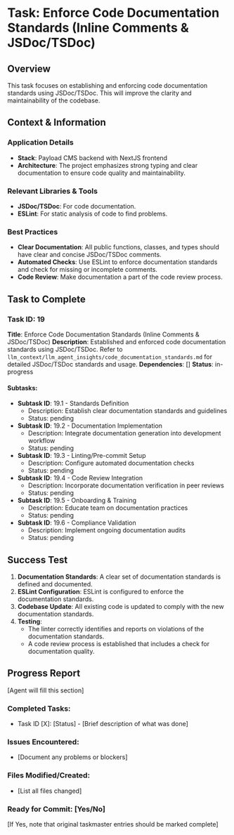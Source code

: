 # Task: Enforce Code Documentation Standards (Inline Comments & JSDoc/TSDoc)

## Overview
This task focuses on establishing and enforcing code documentation standards using JSDoc/TSDoc. This will improve the clarity and maintainability of the codebase.

## Context & Information
### Application Details
- **Stack**: Payload CMS backend with NextJS frontend
- **Architecture**: The project emphasizes strong typing and clear documentation to ensure code quality and maintainability.

### Relevant Libraries & Tools
- **JSDoc/TSDoc**: For code documentation.
- **ESLint**: For static analysis of code to find problems.

### Best Practices
- **Clear Documentation**: All public functions, classes, and types should have clear and concise JSDoc/TSDoc comments.
- **Automated Checks**: Use ESLint to enforce documentation standards and check for missing or incomplete comments.
- **Code Review**: Make documentation a part of the code review process.

## Task to Complete

### Task ID: 19
**Title**: Enforce Code Documentation Standards (Inline Comments & JSDoc/TSDoc)
**Description**: Established and enforced code documentation standards using JSDoc/TSDoc. Refer to `llm_context/llm_agent_insights/code_documentation_standards.md` for detailed JSDoc/TSDoc standards and usage.
**Dependencies**: []
**Status**: in-progress

#### Subtasks:
- **Subtask ID**: 19.1 - Standards Definition
  - Description: Establish clear documentation standards and guidelines
  - Status: pending
- **Subtask ID**: 19.2 - Documentation Implementation
  - Description: Integrate documentation generation into development workflow
  - Status: pending
- **Subtask ID**: 19.3 - Linting/Pre-commit Setup
  - Description: Configure automated documentation checks
  - Status: pending
- **Subtask ID**: 19.4 - Code Review Integration
  - Description: Incorporate documentation verification in peer reviews
  - Status: pending
- **Subtask ID**: 19.5 - Onboarding & Training
  - Description: Educate team on documentation practices
  - Status: pending
- **Subtask ID**: 19.6 - Compliance Validation
  - Description: Implement ongoing documentation audits
  - Status: pending

## Success Test
1.  **Documentation Standards**: A clear set of documentation standards is defined and documented.
2.  **ESLint Configuration**: ESLint is configured to enforce the documentation standards.
3.  **Codebase Update**: All existing code is updated to comply with the new documentation standards.
4.  **Testing**:
    - The linter correctly identifies and reports on violations of the documentation standards.
    - A code review process is established that includes a check for documentation quality.

## Progress Report
[Agent will fill this section]

### Completed Tasks:
- Task ID [X]: [Status] - [Brief description of what was done]

### Issues Encountered:
- [Document any problems or blockers]

### Files Modified/Created:
- [List all files changed]

### Ready for Commit: [Yes/No]
[If Yes, note that original taskmaster entries should be marked complete]
